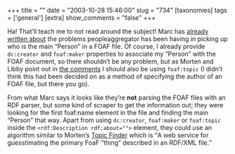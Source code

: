 +++
title = ""
date = "2003-10-28 15:46:00"
slug = "734"
[taxonomies]
tags = ['general']
[extra]
show_comments = "false"
+++

Ha! That’ll teach me to not read around the subject! Marc has [already written about](http://blogs.it/0100198/2003/10/24.html#a1893) the problems peopleaggregator has been having in picking up who is the main “Person” in a FOAF file. Of course, I already provide `dc:creator` and `foaf:maker` properties to associate my “Person” with the FOAF document, so there shouldn’t be any problem, but as Morten and Libby point out in [the comments](http://comments.blogs.it/comments?u=100198&p=1893&link=http://blogs.it/0100198/2003/10/24.html#a1893) I should also be using `foaf:topic` (I didn’t think this had been decided on as a method of specifying the author of an FOAF file, but there you go).

From what Marc says it looks like they’re **not** parsing the FOAF files with an RDF parser, but some kind of scraper to get the information out; they were looking for the first foaf:name element in the file and finding the main “Person” that way. Apart from using `dc:creator`, `foaf:maker` or `foaf:topic` inside the `<rdf:Description rdf:about="">` element, they could use an algorithm similar to Morten’s [Topic Finder](http://xml.mfd-consult.dk/foaf/IFP/) which is <q cite="http://xml.mfd-consult.dk/foaf/IFP/">A web service for guesstimating the primary FoaF “thing” described in an RDF/XML file.</q>
